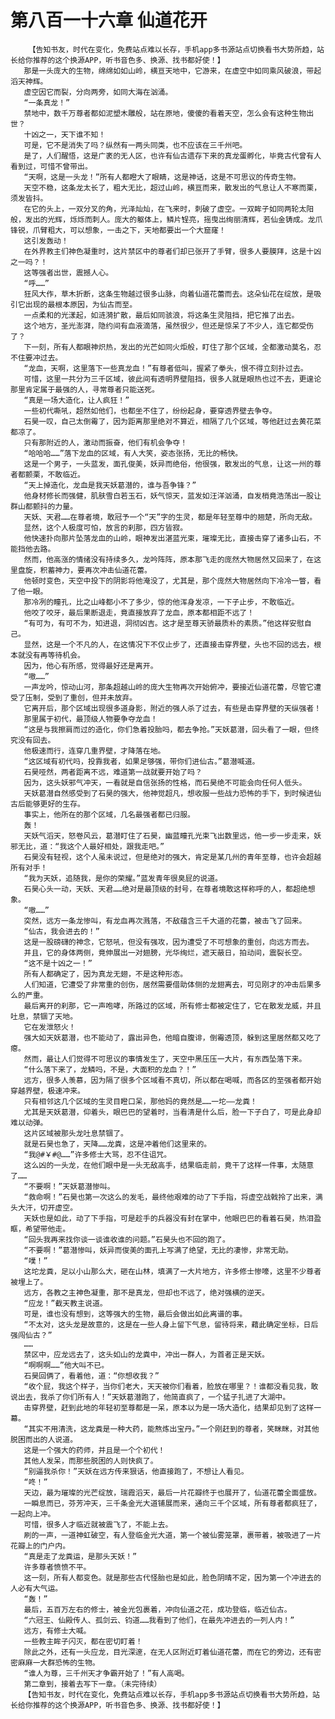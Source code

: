 # 第八百一十六章 仙道花开
        【告知书友，时代在变化，免费站点难以长存，手机app多书源站点切换看书大势所趋，站长给你推荐的这个换源APP，听书音色多、换源、找书都好使！】
       那是一头庞大的生物，绵绵如如山岭，横亘天地中，它游来，在虚空中如同乘风破浪，带起滔天神辉。
       虚空因它而裂，分向两旁，如同大海在汹涌。
       “一条真龙！”
       禁地中，数千万尊者都如泥塑木雕般，站在原地，傻傻的看着天空，怎么会有这种生物出世？
       十凶之一，天下谁不知！
       可是，它不是消失了吗？纵然有一两头同类，也不应该在三千州吧。
       是了，人们醒悟，这是广袤的无人区，也许有仙古遗存下来的真龙蛋孵化，毕竟古代曾有人看到过，可惜不曾带出。
       “天啊，这是一头龙！”所有人都瞪大了眼睛，这是神话，这是不可思议的传奇生物。
       天空不稳，这条龙太长了，粗大无比，超过山岭，横亘而来，散发出的气息让人不寒而栗，须发皆抖。
       在它的头上，一双分叉的角，光泽灿灿，在飞来时，刺破了虚空。一双眸子如同两轮太阳般，发出的光辉，烁烁而刺人。庞大的躯体上，鳞片锃亮，摇曳出绚丽清辉，若仙金铸成。龙爪锋锐，爪臂粗大，可以想象，一击之下，天地都要出一个大窟窿！
       这引发轰动！
       在外界教主们神色凝重时，这片禁区中的尊者们却已张开了手臂，很多人要膜拜，这是十凶之一吗？！
       这等强者出世，震撼人心。
       “呼……”
       狂风大作，草木折断，这条生物越过很多山脉，向着仙道花蕾而去。这朵仙花在绽放，是吸引它出现的最根本原因，为仙古而至。
       一点柔和的光漾起，如涟漪扩散，最后如同骇浪，将这条生灵阻挡，把它推了出去。
       这个地方，圣光澎湃，隐约间有血液滴落，虽然很少，但还是惊呆了不少人，连它都受伤了？
       下一刻，所有人都眼神炽热，发出的光芒如同火炬般，盯住了那个区域，全都激动莫名，忍不住要冲过去。
       “龙血，天啊，这里落下一些真龙血！”有尊者低叫，握紧了拳头，恨不得立刻扑过去。
       可惜，这里一共分为三千区域，彼此间有透明界壁阻挡，很多人就是眼热也过不去，更遑论那里肯定属于最强的人，寻常尊者只能送死。
       “真是一场大造化，让人疯狂！”
       一些初代嘶吼，超然如他们，也都坐不住了，纷纷起身，要穿透界壁去争夺。
       石昊一叹，自己太倒霉了，因为距离那里绝对不算近，相隔了几个区域，等他赶过去黄花菜都凉了。
       只有那附近的人，激动而振奋，他们有机会争夺！
       “哈哈哈……”落下龙血的区域，有人大笑，姿态张扬，无比的畅快。
       这是一个男子，一头蓝发，面孔俊美，妖异而绝俗，他很强，散发出的气息，让这一州的尊者都颤栗，不敢临近。
       “天上掉造化，龙血是我天妖葛潜的，谁与吾争锋？”
       他身材修长而强健，肌肤雪白若玉石，妖气惊天，蓝发如汪洋汹涌，自发梢竟浩荡出一股让群山都颤抖的力量。
       天妖、天君……在尊者境，敢冠予一个“天”字的生灵，都是年轻至尊中的翘楚，所向无敌。
       显然，这个人极度可怕，放言的刹那，四方皆寂。
       他快速扑向那片坠落龙血的山岭，眼神发出湛蓝光束，璀璨无比，直接击穿了诸多山石，不能挡他去路。
       然而，他高涨的情绪没有持续多久，龙吟阵阵，原本那飞走的庞然大物居然又回来了，在这里盘旋，积蓄神力，要再次冲击仙道花蕾。
       他顿时变色，天空中投下的阴影将他淹没了，尤其是，那个庞然大物居然向下冷冷一瞥，看了他一眼。
       那冷冽的瞳孔，比之山峰都小不了多少，惊的他浑身发凉，一下子止步，不敢临近。
       他咬了咬牙，最后果断退走，竟直接放弃了龙血，原本都相距不远了！
       “有可为，有可不为，知进退，洞彻凶吉。这才是至尊天骄最质朴的素质。”他这样安慰自己。
       显然，这是一个不凡的人，在这情况下不仅止步了，还直接击穿界壁，头也不回的远去，根本就没有再等待机会。
       因为，他心有所感，觉得最好还是离开。
       “嗷……”
       一声龙吟，惊动山河，那条超越山岭的庞大生物再次开始俯冲，要接近仙道花蕾，尽管它遭受了压制，受到了重创，但并未放弃。
       它离开后，那个区域出现很多道身影，附近的强人杀了过去，有些是击穿界壁的天纵强者！
       那里属于初代，最顶级人物要争夺龙血！
       “这是与我擦肩而过的造化，你们急着投胎吗，都去争抢。”天妖葛潜，回头看了一眼，但终究没有回去。
       他极速而行，连穿几重界壁，才降落在地。
       “这区域有初代吗，投靠我者，如果足够强，带你们进仙古。”葛潜喊道。
       石昊哑然，两者距离不远，难道第一战就要开始了吗？
       因为，这头妖邪气冲天，一看就是自信张扬的性格，而石昊绝不可能会向任何人低头。
       天妖葛潜自然感受到了石昊的强大，他神觉超凡，想收服一些战力恐怖的手下，到时候进仙古后能够更好的生存。
       事实上，他所在的那个区域，几名最强者都已归服。
       轰！
       天妖气滔天，怒卷风云，葛潜盯住了石昊，幽蓝瞳孔光束飞出数里远，他一步一步走来，妖邪无比，道：“我这个人最好相处，跟我走吧。”
       石昊没有轻视，这个人虽未说过，但是绝对的强大，肯定是某几州的青年至尊，也许会超越所有对手！
       “我为天妖，追随我，是你的荣耀。”蓝发青年很臭屁的说道。
       石昊心头一动，天妖、天君……绝对是最顶级的封号，在尊者境敢这样称呼的人，都超绝想象。
       “嗷……”
       突然，远方一条龙惨叫，有龙血再次溅落，不敌蕴含三千大道的花蕾，被击飞了回来。
       “仙古，我会进去的！”
       这是一股磅礴的神念，它怒吼，但没有强攻，因为遭受了不可想象的重创，向远方而去。
       并且，它的身体两侧，竟伸展出一对翅膀，光华绚烂，遮天蔽日，拍动间，震裂长空。
       “这不是十凶之一！”
       所有人都确定了，因为真龙无翅，不是这种形态。
       人们知道，它遭受了非常重的创伤，居然需要借助体侧的龙翅离去，可见刚才的冲击后果多么的严重。
       最后离开的刹那，它一声咆哮，所路过的区域，所有修士都被定住了，它在散发龙威，并且吐息，禁锢了天地。
       它在发泄怒火！
       强大如天妖葛潜，也不能动了，露出异色，他暗自腹诽，倒霉透顶，躲到这里居然都又吃了瘪。
       然而，最让人们觉得不可思议的事情发生了，天空中黑压压一大片，有东西坠落下来。
       “什么落下来了，龙鳞吗，不是，大面积的龙血？！”
       远方，很多人羡慕，因为隔了很多个区域看不真切，所以都在喝喊，而各区的至强者都开始穿越界壁，极速冲来。
       只有相邻这几个区域的生灵目瞪口呆，那他妈的竟然是……一坨——龙粪！
       尤其是天妖葛潜，仰着头，眼巴巴的望着时，当看清是什么后，脸一下子白了，可是此身却难以动弹。
       这片区域被那头龙吐息禁锢了。
       就是石昊也急了，天降……龙粪，这是冲着他们这里来的。
       “我@#￥#@……”许多修士大骂，忍不住诅咒。
       这么凶的一头龙，在他们眼中是一头无敌高手，结果临走前，竟干了这样一件事，太随意了……
       “不要啊！”天妖葛潜惨叫。
       “救命啊！”石昊也第一次这么的发毛，最终他艰难的动了下手指，将虚空战戟拎了出来，满头大汗，切开虚空。
       天妖也是如此，动了下手指，可是趁手的兵器没有封在掌中，他眼巴巴的看着石昊，热泪盈眶，希望带他走。
       “回头我再来找你谈一谈谁收谁的问题。”石昊头也不回的跑了。
       “不要啊！”葛潜惨叫，妖异而俊美的面孔上写满了绝望，无比的凄惨，非常无助。
       “噗！”
       这坨龙粪，足以小山那么大，砸在山林，填满了一大片地方，许多修士惨嚎，这里不少尊者被埋上了。
       远方，各教之主神色凝重，那不是真龙，但却也不远了，绝对强横的逆天。
       “应龙！”截天教主说道。
       可是，谁也没有想到，这等强大的生物，最后会做出如此离谱的事。
       “不太对，这头龙是故意的，这是在一些人身上留下气息，留待将来，藉此确定坐标，日后强闯仙古？”
       ……
       禁区中，应龙远去了，这头如山的龙粪中，冲出一群人，为首者正是天妖。
       “啊啊啊……”他大叫不已。
       石昊回俩了，看着他，道：“你想收我？”
       “收个屁，我这个样子，当你们老大，天天被你们看着，脸放在哪里？！谁都没看见我，敢说出去，我杀了你们所有人！”天妖葛潜跑了，他简直疯了，一个猛子扎进了大湖中。
       击穿界壁，赶到此地的年轻初至尊都是一呆，原本以为是一场大造化，结果却见到了这样一幕。
       “其实不用清洗，这龙粪是一种大药，能熬炼出宝丹。”一个刚赶到的尊者，笑眯眯，对其他脱困而出的人说道。
       这是一个强大的药师，并且是一个个初代！
       其他人发呆，而那些脱困的人则快疯了。
       “别逼我杀你！”天妖在远方传来狠话，他直接跑了，不想让人看见。
       “咚！”
       天边，最为璀璨的光芒绽放，瑞霞滔天，最后一片花瓣终于也展开了，仙道花蕾全面盛放。
       一瞬息而已，芬芳冲天，三千条金光大道铺展而来，通向三千个区域，所有尊者都疯狂了，一起向上冲。
       可惜，很多人才临近就被震飞了，不能上去。
       刷的一声，一道神虹破空，有人登临金光大道，第一个被仙雾笼罩，裹带着，被吸进了一片花瓣上的门户内。
       “真是走了龙粪运，是那头天妖！”
       许多尊者愤愤不平。
       这一刻，所有人都变色。就是那些古代怪胎也是如此，脸色阴晴不定，因为第一个冲进去的人必有大气运。
       “轰！”
       最后，五百万左右的修士，被金光包裹着，冲向仙道之花，成功登临，临近仙古。
       “六冠王、仙殿传人、孤剑云、钧道……我看到了他们，在最先冲进去的一列人内！”
       远方，有修士大喊。
       一些教主眸子闪灭，都在密切盯着！
       除此之外，还有一头应龙，目光深邃，在无人区附近盯着仙道花蕾，而在它的旁边，还有密密麻麻一大群恐怖的生物。
       “谁人为尊，三千州天才争霸开始了！”有人高喝。
       第二章到，接着去写下一章。（未完待续）
       【告知书友，时代在变化，免费站点难以长存，手机app多书源站点切换看书大势所趋，站长给你推荐的这个换源APP，听书音色多、换源、找书都好使！】
